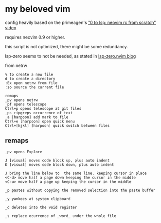 # my beloved vim
config heavily based on the primeagen's ["0 to lsp: neovim rc from scratch" video](https://www.youtube.com/watch?v=w7i4amO_zaE)

requires neovim 0.9 or higher.

this script is not optimized, there might be some redundancy.

lsp-zero seems to not be needed, as stated in [lsp-zero.nvim blog](https://lsp-zero.netlify.app/v3.x/blog/theprimeagens-config-from-2022.html)

from netrw
```text
% to create a new file
d to create a directory
:Ex open netrw from file
:so source the current file

remaps
_pv opens netrw
_pf opens telescope
Ctrl+p opens telescope at git files
_ps ripgreps occurrence of text
_a [harpoon] add mark to file
Ctrl+e [harpoon] open quick menu
Ctrl+[hjkl] [harpoon] quick switch between files
```

## remaps
```text
_pv opens Explore

J [visual] moves code block up, plus auto indent
K [visual] moves code block down, plus auto indent

J bring the line below to  the same line, keeping cursor in place
<C-d> move half a page down keeping the cursor in the middle
<C-u> move half a page up keeping the cursor in the middle

_p pastes without copying the removed selection into the paste buffer

_y yankees at system clipboard

_d deletes into the void register

_s replace ocurrence of _word_ under the whole file

```
